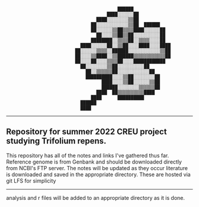 ```
                                          ██████
                                      ████░░░░░░██
                                  ████░░░░░░░░▒▒██
                                ██░░░░░░░░░░░░▒▒██  ██████
                                ██░░░░░░▒▒██▒▒▒▒████░░░░░░██
                                  ██░░░░▒▒██▒▒██░░░░░░░░░░██
                                ████████░░▒▒▒▒██░░▒▒▒▒░░░░██
                            ████░░░░░░██░░▒▒██░░░░████░░░░████
                          ██░░░░░░▒▒▒▒░░██████░░░░░░░░░░░░▒▒██
                          ██░░░░▒▒████░░▒▒██████▒▒▒▒▒▒▒▒▒▒▒▒██
                          ██░░░░██░░░░▒▒▒▒██░░░░████████████
                            ██░░░░░░░░▒▒██░░░░░░░░░░██
                              ██░░▒▒▒▒▒▒██░░░░░░░░░░░░██
                              ██████████░░░░▒▒██░░░░░░░░██
                                    ████░░░░▒▒██░░░░░░▒▒██
                                    ██████░░░░░░░░▒▒▒▒▒▒██
                                  ████  ██▒▒▒▒▒▒▒▒▒▒████
                                ████      ██████████
                            ██████
                            ████
``````
***
## Repository for summer 2022 CREU project studying Trifolium repens.
This repository has all of the notes and links I've gathered thus far. Reference genome is from Genbank
and should be downloaded directly from NCBI's FTP server. The notes will be updated as they occur
literature is downloaded and saved in the appropriate directory. These are hosted via git LFS for simplicity
***
analysis and r files will be added to an appropriate directory as it is done. 

